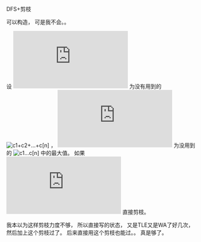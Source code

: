 DFS+剪枝

可以构造， 可是我不会。。

设 ![sum][1] 为没有用到的 ![c[1]+c[2]+...+c[n]][2] ， ![maxx][3] 为没用到的 ![c[1]...c[n]][4] 中的最大值。 如果 ![hehe][5] 直接剪枝。

我本以为这样剪枝力度不够， 所以直接写的状态， 又是TLE又是WA了好几次， 然后加上这个剪枝过了。 后来直接用这个剪枝也能过。。 真是够了。

[1]: https://latex.codecogs.com/gif.latex?sum
[2]: https://latex.codecogs.com/gif.latex?c[1]&plus;c[2]&plus;...&plus;c[n]
[3]: https://latex.codecogs.com/gif.latex?maxx
[4]: https://latex.codecogs.com/gif.latex?c[1]...c[n]
[5]: https://latex.codecogs.com/gif.latex?%5Cfrac%7Bmaxx%3E%28sum&plus;1%29%7D%7B2%7D